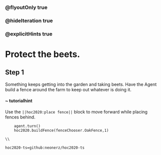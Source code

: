 ### @flyoutOnly true
### @hideIteration true
### @explicitHints true

# Protect the beets.

## Step 1
Something keeps getting into the garden and taking beets. Have the Agent build a fence around the farm to keep out whatever is doing it.

#### ~ tutorialhint 
Use the ``||hoc2020:place fence||`` block to move forward while placing fences behind.

```ghost
    agent.turn()
    hoc2020.buildFence(fenceChooser.OakFence,1)
```
```template
\\
```
```package
hoc2020-ts=github:neonerz/hoc2020-ts
```